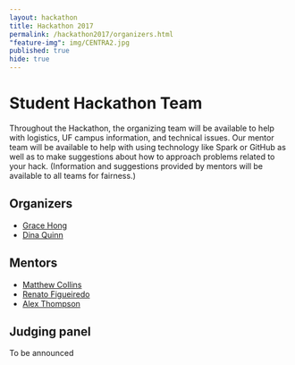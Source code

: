 ```yaml
---
layout: hackathon
title: Hackathon 2017
permalink: /hackathon2017/organizers.html
"feature-img": img/CENTRA2.jpg
published: true
hide: true
---
```


# Student Hackathon Team

Throughout the Hackathon, the organizing team will be available to help with
logistics, UF campus information, and technical issues. Our mentor team will be
available to help with using technology like Spark or GitHub as well as to make
suggestions about how to approach problems related to your hack. (Information
and suggestions provided by mentors will be available to all teams for
fairness.)

## Organizers

* [Grace Hong](https://www.acis.ufl.edu/people/gshong)
* [Dina Quinn](https://www.acis.ufl.edu/people/dina74)

## Mentors

* [Matthew Collins](https://www.acis.ufl.edu/people/mjcollin)
* [Renato Figueiredo](https://www.acis.ufl.edu/people/renatof)
* [Alex Thompson](https://www.acis.ufl.edu/people/godfoder)

## Judging panel

To be announced